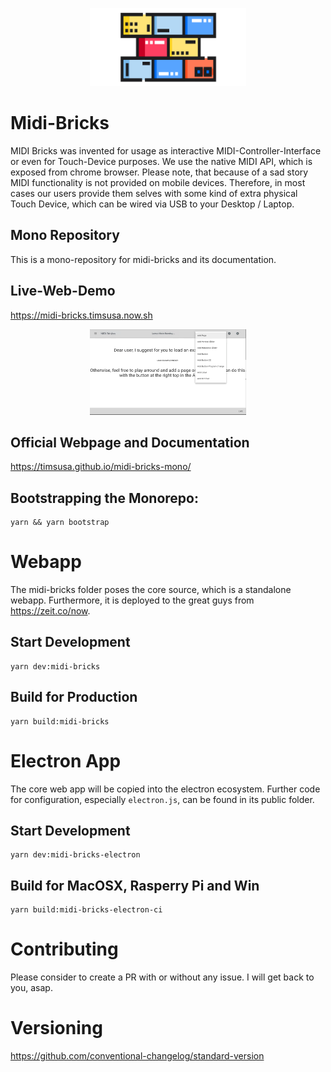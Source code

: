 
<p align="center">
  <img width="250" src="midi-bricks-logo.png">
</p>


# Midi-Bricks

MIDI Bricks was invented for usage as interactive MIDI-Controller-Interface or even for Touch-Device purposes. We use the native MIDI API, which is exposed from chrome browser. Please note, that because of a sad story MIDI functionality is not provided on mobile devices. Therefore, in most cases our users provide them selves with some kind of extra physical Touch Device, which can be wired via USB to your Desktop / Laptop.

## Mono Repository
This is a mono-repository for midi-bricks and its documentation. 

## Live-Web-Demo
https://midi-bricks.timsusa.now.sh

<p align="center">
  <img width="250" src="MIDI-bricks-shortcut-d.gif">
</p>

## Official Webpage and Documentation
https://timsusa.github.io/midi-bricks-mono/


## Bootstrapping the Monorepo:
```
yarn && yarn bootstrap
```


# Webapp
The midi-bricks folder poses the core source, which is a standalone webapp.
Furthermore, it is deployed to the great guys from https://zeit.co/now. 

## Start Development
```
yarn dev:midi-bricks
```

## Build for Production
```
yarn build:midi-bricks
```


# Electron App
The core web app will be copied into the electron ecosystem. 
Further code for configuration, especially ```electron.js```,
can be found in its public folder. 


## Start Development
```
yarn dev:midi-bricks-electron
```

## Build for MacOSX, Rasperry Pi and Win
```
yarn build:midi-bricks-electron-ci
```


# Contributing
Please consider to create a PR with or without any issue. 
I will get back to you, asap.

# Versioning
https://github.com/conventional-changelog/standard-version

